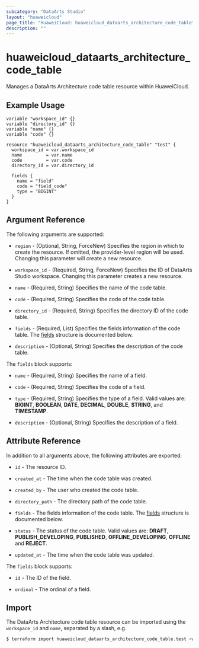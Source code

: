 ```yaml
---
subcategory: "DataArts Studio"
layout: "huaweicloud"
page_title: "HuaweiCloud: huaweicloud_dataarts_architecture_code_table"
description: ""
---
```


# huaweicloud_dataarts_architecture_code_table

Manages a DataArts Architecture code table resource within HuaweiCloud.

## Example Usage

```hcl
variable "workspace_id" {}
variable "directory_id" {}
variable "name" {}
variable "code" {}

resource "huaweicloud_dataarts_architecture_code_table" "test" {
  workspace_id = var.workspace_id
  name         = var.name
  code         = var.code
  directory_id = var.directory_id

  fields {
    name = "field"
    code = "field_code"
    type = "BIGINT"
  }
}
```

## Argument Reference

The following arguments are supported:

* `region` - (Optional, String, ForceNew)  Specifies the region in which to create the resource.
  If omitted, the provider-level region will be used. Changing this parameter will create a new resource.

* `workspace_id` - (Required, String, ForceNew) Specifies the ID of DataArts Studio workspace.
  Changing this parameter creates a new resource.

* `name` - (Required, String) Specifies the name of the code table.

* `code` - (Required, String) Specifies the code of the code table.

* `directory_id` - (Required, String) Specifies the directory ID of the code table.

* `fields` - (Required, List) Specifies the fields information of the code table.
  The [fields](#DataArts_Architecture_Code_Table_Fields) structure is documented below.

* `description` - (Optional, String) Specifies the description of the code table.

<a name="DataArts_Architecture_Code_Table_Fields"></a>
The `fields` block supports:

* `name` - (Required, String) Specifies the name of a field.

* `code` - (Required, String) Specifies the code of a field.

* `type` - (Required, String) Specifies the type of a field. Valid values are: **BIGINT**, **BOOLEAN**, **DATE**,
  **DECIMAL**, **DOUBLE**, **STRING**, and **TIMESTAMP**.

* `description` - (Optional, String) Specifies the description of a field.

## Attribute Reference

In addition to all arguments above, the following attributes are exported:

* `id` - The resource ID.

* `created_at` - The time when the code table was created.

* `created_by` - The user who created the code table.

* `directory_path` - The directory path of the code table.

* `fields` - The fields information of the code table.
  The [fields](#DataArts_Architecture_Code_Table_Fields_Attribute) structure is documented below.

* `status` - The status of the code table. Valid values are: **DRAFT**, **PUBLISH_DEVELOPING**,
  **PUBLISHED**, **OFFLINE_DEVELOPING**, **OFFLINE** and **REJECT**.

* `updated_at` - The time when the code table was updated.

<a name="DataArts_Architecture_Code_Table_Fields_Attribute"></a>
The `fields` block supports:

* `id` - The ID of the field.

* `ordinal` - The ordinal of a field.

## Import

The DataArts Architecture code table resource can be imported using the `workspace_id` and `name`, separated by
a slash, e.g.

```bash
$ terraform import huaweicloud_dataarts_architecture_code_table.test <workspace_id>/<name>
```
